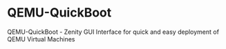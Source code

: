 # QEMU-QuickBoot
QEMU-QuickBoot - Zenity GUI Interface for quick and easy deployment of QEMU Virtual Machines
